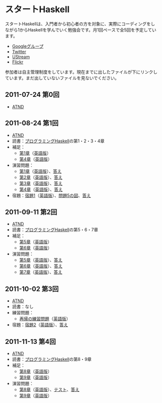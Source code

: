 スタートHaskell
===============

スタートHaskellは、入門者から初心者の方を対象に、実際にコーディングをしながら1からHaskellを学んでいく勉強会です。月1回ペースで全5回を予定しています。

* [Googleグループ](https://groups.google.com/group/start-haskell?hl=ja)
* [Twitter](http://twitter.com/#!/start_haskell)
* [UStream](http://www.ustream.tv/channel/start-haskell)
* [Flickr](http://www.flickr.com/groups/start_haskell/)

参加者は自主管理制度をしています。現在までに出したファイルが下にリンクしています。まだ出していないファイルを見ないでください。

2011-07-24 第0回
----------------

* [ATND](http://atnd.org/events/17468)

2011-08-24 第1回
----------------

* [ATND](http://atnd.org/events/18538)
* 読書：[プログラミングHaskell](http://www.amazon.co.jp/gp/product/4274067815/)の第1・2・3・4章
* 補足：
    * [第1章](https://github.com/yuzutechnology/Community-StartHaskell2011/blob/master/book/supplements/Chapter01-ja.md)（[英語版](https://github.com/yuzutechnology/Community-StartHaskell2011/blob/master/book/supplements/Chapter01-en.md)）
    * [第4章](https://github.com/yuzutechnology/Community-StartHaskell2011/blob/master/book/supplements/Chapter04-ja.md)（[英語版](https://github.com/yuzutechnology/Community-StartHaskell2011/blob/master/book/supplements/Chapter04-en.md)）
* 演習問題：
    * [第1章](https://github.com/yuzutechnology/Community-StartHaskell2011/blob/master/exercises/chapter01/Chapter01-ja.md)（[英語版](https://github.com/yuzutechnology/Community-StartHaskell2011/blob/master/exercises/chapter01/Chapter01-en.md)）、[答え](https://github.com/yuzutechnology/Community-StartHaskell2011/tree/master/exercises/chapter01/solutions)
    * [第2章](https://github.com/yuzutechnology/Community-StartHaskell2011/blob/master/exercises/chapter02/Chapter02-ja.md)（[英語版](https://github.com/yuzutechnology/Community-StartHaskell2011/blob/master/exercises/chapter02/Chapter02-en.md)）、[答え](https://github.com/yuzutechnology/Community-StartHaskell2011/tree/master/exercises/chapter02/solutions)
    * [第3章](https://github.com/yuzutechnology/Community-StartHaskell2011/blob/master/exercises/chapter03/Chapter03-ja.md)（[英語版](https://github.com/yuzutechnology/Community-StartHaskell2011/blob/master/exercises/chapter03/Chapter03-en.md)）、[答え](https://github.com/yuzutechnology/Community-StartHaskell2011/tree/master/exercises/chapter03/solutions)
    * [第4章](https://github.com/yuzutechnology/Community-StartHaskell2011/blob/master/exercises/chapter04/Chapter04-ja.md)（[英語版](https://github.com/yuzutechnology/Community-StartHaskell2011/blob/master/exercises/chapter04/Chapter04-en.md)）、[答え](https://github.com/yuzutechnology/Community-StartHaskell2011/tree/master/exercises/chapter04/solutions)
* 宿題：[宿題1](https://github.com/yuzutechnology/Community-StartHaskell2011/blob/master/homework/homework01/Homework01-ja.md)（[英語版](https://github.com/yuzutechnology/Community-StartHaskell2011/blob/master/homework/homework01/Homework01-en.md)）、[問題5の図](https://github.com/yuzutechnology/Community-StartHaskell2011/blob/master/homework/homework01/Exercise05.png)、[答え](https://github.com/yuzutechnology/Community-StartHaskell2011/tree/master/homework/homework01/solutions)

2011-09-11 第2回
----------------

* [ATND](http://atnd.org/events/19581)
* 読書：[プログラミングHaskell](http://www.amazon.co.jp/gp/product/4274067815/)の第5・6・7章
* 補足：
    * [第5章](https://github.com/yuzutechnology/Community-StartHaskell2011/blob/master/book/supplements/Chapter05-ja.md)（[英語版](https://github.com/yuzutechnology/Community-StartHaskell2011/blob/master/book/supplements/Chapter05-en.md)）
    * [第6章](https://github.com/yuzutechnology/Community-StartHaskell2011/blob/master/book/supplements/Chapter06-ja.md)（[英語版](https://github.com/yuzutechnology/Community-StartHaskell2011/blob/master/book/supplements/Chapter06-en.md)）
* 演習問題：
    * [第5章](https://github.com/yuzutechnology/Community-StartHaskell2011/blob/master/exercises/chapter05/Chapter05-ja.md)（[英語版](https://github.com/yuzutechnology/Community-StartHaskell2011/blob/master/exercises/chapter05/Chapter05-en.md)）、[答え](https://github.com/yuzutechnology/Community-StartHaskell2011/tree/master/exercises/chapter05/solutions)
    * [第6章](https://github.com/yuzutechnology/Community-StartHaskell2011/blob/master/exercises/chapter06/Chapter06-ja.md)（[英語版](https://github.com/yuzutechnology/Community-StartHaskell2011/blob/master/exercises/chapter06/Chapter06-en.md)）、[答え](https://github.com/yuzutechnology/Community-StartHaskell2011/tree/master/exercises/chapter06/solutions)
    * [第7章](https://github.com/yuzutechnology/Community-StartHaskell2011/blob/master/exercises/chapter07/Chapter07-ja.md)（[英語版](https://github.com/yuzutechnology/Community-StartHaskell2011/blob/master/exercises/chapter07/Chapter07-en.md)）、[答え](https://github.com/yuzutechnology/Community-StartHaskell2011/tree/master/exercises/chapter07/solutions)

2011-10-02 第3回
----------------

* [ATND](http://atnd.org/events/20095)
* 読書：なし
* 練習問題：
    * [再帰の練習問題](https://github.com/yuzutechnology/Community-StartHaskell2011/blob/master/exercises/recursion/recursion-ja.lhs)（[英語版](https://github.com/yuzutechnology/Community-StartHaskell2011/blob/master/exercises/recursion/recursion-en.lhs)）
* 宿題：[宿題2](https://github.com/yuzutechnology/Community-StartHaskell2011/blob/master/homework/homework02/Homework02-ja.md)（[英語版](https://github.com/yuzutechnology/Community-StartHaskell2011/blob/master/homework/homework02/Homework02-en.md)）、[答え](https://github.com/yuzutechnology/Community-StartHaskell2011/tree/master/homework/homework02/solutions)

2011-11-13 第4回
----------------

* [ATND](http://atnd.org/events/20992)
* 読書：[プログラミングHaskell](http://www.amazon.co.jp/gp/product/4274067815/)の第8・9章
* 補足：
    * [第8章](https://github.com/yuzutechnology/Community-StartHaskell2011/blob/master/book/supplements/Chapter08-ja.md)（[英語版](https://github.com/yuzutechnology/Community-StartHaskell2011/blob/master/book/supplements/Chapter08-en.md)）
    * [第9章](https://github.com/yuzutechnology/Community-StartHaskell2011/blob/master/book/supplements/Chapter09-ja.md)（[英語版](https://github.com/yuzutechnology/Community-StartHaskell2011/blob/master/book/supplements/Chapter09-en.md)）
* 演習問題：
    * [第8章](https://github.com/yuzutechnology/Community-StartHaskell2011/blob/master/exercises/chapter08/Chapter08-ja.md)（[英語版](https://github.com/yuzutechnology/Community-StartHaskell2011/blob/master/exercises/chapter08/Chapter08-en.md)）、[テスト](https://github.com/yuzutechnology/Community-StartHaskell2011/blob/master/exercises/chapter08/tests)、[答え](https://github.com/yuzutechnology/Community-StartHaskell2011/tree/master/exercises/chapter08/solutions)
    * [第9章](https://github.com/yuzutechnology/Community-StartHaskell2011/blob/master/exercises/chapter09/Chapter09-ja.md)（[英語版](https://github.com/yuzutechnology/Community-StartHaskell2011/blob/master/exercises/chapter09/Chapter09-en.md)）
